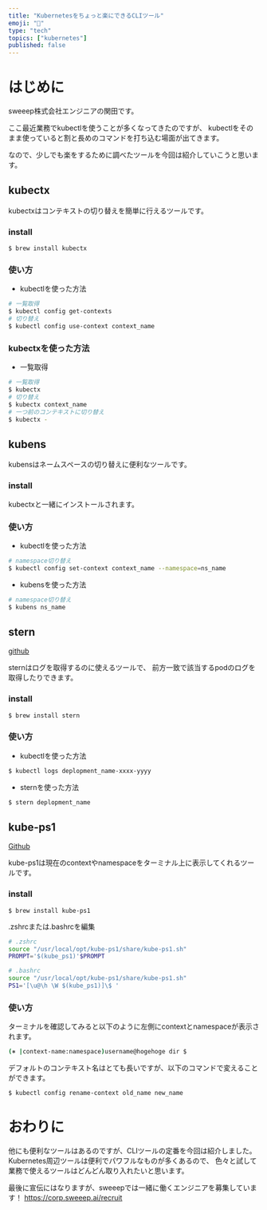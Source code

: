 ```yaml
---
title: "Kubernetesをちょっと楽にできるCLIツール"
emoji: "💬"
type: "tech"
topics: ["kubernetes"]
published: false
---
```



# はじめに
sweeep株式会社エンジニアの関田です。

ここ最近業務でkubectlを使うことが多くなってきたのですが、
kubectlをそのまま使っていると割と長めのコマンドを打ち込む場面が出てきます。

なので、少しでも楽をするために調べたツールを今回は紹介していこうと思います。


## kubectx

kubectxはコンテキストの切り替えを簡単に行えるツールです。

### install

```
$ brew install kubectx
```

### 使い方

- kubectlを使った方法

```bash
# 一覧取得
$ kubectl config get-contexts
# 切り替え
$ kubectl config use-context context_name
```

### kubectxを使った方法

- 一覧取得
```bash
# 一覧取得
$ kubectx
# 切り替え
$ kubectx context_name
# 一つ前のコンテキストに切り替え
$ kubectx -
```


## kubens

kubensはネームスペースの切り替えに便利なツールです。

### install

kubectxと一緒にインストールされます。

### 使い方

- kubectlを使った方法

```bash
# namespace切り替え
$ kubectl config set-context context_name --namespace=ns_name
```

- kubensを使った方法

```bash
# namespace切り替え
$ kubens ns_name
```


## stern

[github](https://github.com/wercker/stern)

sternはログを取得するのに使えるツールで、
前方一致で該当するpodのログを取得したりできます。

### install

```
$ brew install stern
```

### 使い方

- kubectlを使った方法

```bash
$ kubectl logs deplopment_name-xxxx-yyyy
```

- sternを使った方法

```bash
$ stern deplopment_name
```


## kube-ps1

[Github](https://github.com/jonmosco/kube-ps1)

kube-ps1は現在のcontextやnamespaceをターミナル上に表示してくれるツールです。

### install

```
$ brew install kube-ps1
```

.zshrcまたは.bashrcを編集

```bash
# .zshrc
source "/usr/local/opt/kube-ps1/share/kube-ps1.sh"
PROMPT='$(kube_ps1)'$PROMPT

# .bashrc
source "/usr/local/opt/kube-ps1/share/kube-ps1.sh"
PS1='[\u@\h \W $(kube_ps1)]\$ '
```

### 使い方

ターミナルを確認してみると以下のように左側にcontextとnamespaceが表示されます。

```bash
(⎈ |context-name:namespace)username@hogehoge dir $
```

デフォルトのコンテキスト名はとても長いですが、以下のコマンドで変えることができます。
```
$ kubectl config rename-context old_name new_name
```

# おわりに

他にも便利なツールはあるのですが、CLIツールの定番を今回は紹介しました。
Kubernetes周辺ツールは便利でパワフルなものが多くあるので、
色々と試して業務で使えるツールはどんどん取り入れたいと思います。

最後に宣伝にはなりますが、sweeepでは一緒に働くエンジニアを募集しています！
https://corp.sweeep.ai/recruit
